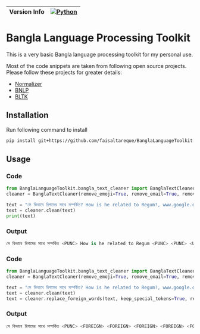 |Version Info| [![Python](https://img.shields.io/badge/python-v3.11.4-green)](https://www.python.org/downloads/release/python-3913/) |
|----|----|

# Bangla Language Processing Toolkit

This is a very basic Bangla language processing toolkit for my personal use.

Most of the code snippets are taken from following open source projects. Please follow these projects for greater details:
- [Normalizer](https://github.com/csebuetnlp/normalizer)
- [BNLP](https://github.com/sagorbrur/bnlp)
- [BLTK](https://github.com/saimoncse19/bltk)

## Installation
Run following command to install
```bash
pip install git+https://github.com/faisaltareque/BanglaLanguageToolkit.git
```

## Usage
### Code
```python
from BanglaLanguageToolkit.bangla_text_cleaner import BanglaTextCleaner
cleaner = BanglaTextCleaner(remove_emoji=True, remove_email=True, remove_url=True, remove_punct=True)

text = "সে কিভাবে রিগামের সাথে সম্পর্কিত? How is he related to Regum?, www.google.com, demo@gmail.com."
text = cleaner.clean(text)
print(text)
```

### Output
```python
সে কিভাবে রিগামের সাথে সম্পর্কিত <PUNC> How is he related to Regum <PUNC> <PUNC> <URL> <PUNC> <EMAIL> <PUNC>
```

### Code
```python
from BanglaLanguageToolkit.bangla_text_cleaner import BanglaTextCleaner
cleaner = BanglaTextCleaner(remove_emoji=True, remove_email=True, remove_url=True, remove_punct=True)

text = "সে কিভাবে রিগামের সাথে সম্পর্কিত? How is he related to Regum?, www.google.com, demo@gmail.com."
text = cleaner.clean(text)
text = cleaner.replace_foreign_words(text, keep_special_tokens=True, replace_multiple_foreign_words=False)
```

### Output
```python
সে কিভাবে রিগামের সাথে সম্পর্কিত <PUNC> <FOREIGN> <FOREIGN> <FOREIGN> <FOREIGN> <FOREIGN> <FOREIGN> <PUNC> <PUNC> <URL> <PUNC> <EMAIL> <PUNC>
```
